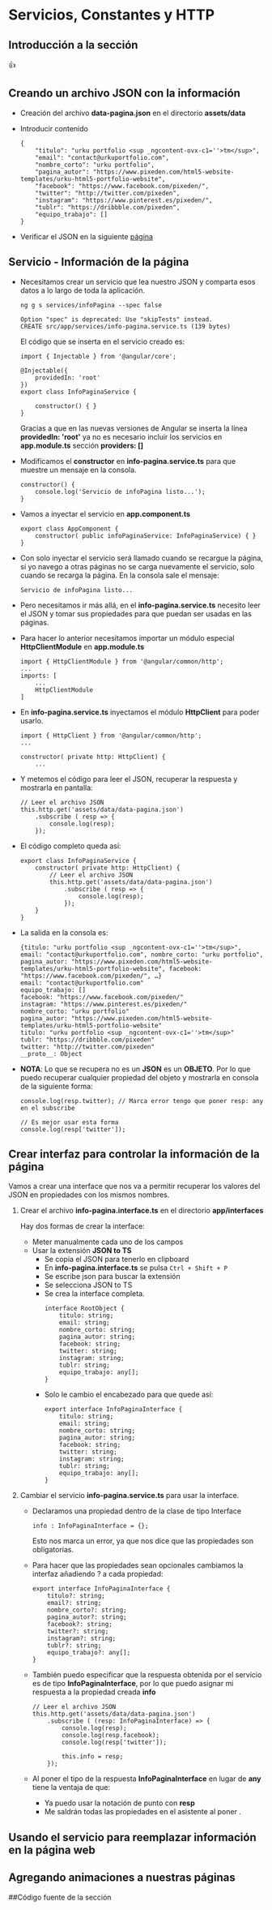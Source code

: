 # Servicios, Constantes y HTTP

## Introducción a la sección

:+1:

## Creando un archivo JSON con la información

* Creación del archivo **data-pagina.json** en el directorio **assets/data**

* Introducir contenido

    ```
    {
        "titulo": "urku portfolio <sup _ngcontent-ovx-c1=''>tm</sup>",
        "email": "contact@urkuportfolio.com",
        "nombre_corto": "urku portfolio",
        "pagina_autor": "https://www.pixeden.com/html5-website-templates/urku-html5-portfolio-website",
        "facebook": "https://www.facebook.com/pixeden/",
        "twitter": "http://twitter.com/pixeden",
        "instagram": "https://www.pinterest.es/pixeden/",
        "tublr": "https://dribbble.com/pixeden",
        "equipo_trabajo": []
    }
    ```
* Verificar el JSON en la siguiente [página](http://json.parser.online.fr/)


## Servicio - Información de la página

* Necesitamos crear un servicio que lea nuestro JSON y comparta esos datos a lo largo de toda la aplicación.

    ```
    ng g s services/infoPagina --spec false

    Option "spec" is deprecated: Use "skipTests" instead.
    CREATE src/app/services/info-pagina.service.ts (139 bytes)
    ```

    El código que se inserta en el servicio creado es:

    ```
    import { Injectable } from '@angular/core';

    @Injectable({
        providedIn: 'root'
    })
    export class InfoPaginaService {

        constructor() { }
    }
    ```

    Gracias a que en las nuevas versiones de Angular se inserta la línea **providedIn: 'root'** ya no es necesario incluir los servicios en **app.module.ts** sección **providers: []**

* Modificamos el **constructor** en **info-pagina.service.ts** para que muestre un mensaje en la consola.

    ```
    constructor() { 
        console.log('Servicio de infoPagina listo...');
    }
    ```

* Vamos a inyectar el servicio en **app.component.ts**

    ```
    export class AppComponent {
        constructor( public infoPaginaService: InfoPaginaService) { }
    }
    ```

* Con solo inyectar el servicio será llamado cuando se recargue la página, si yo navego a otras páginas no se carga nuevamente el servicio, solo cuando se recarga la página. En la consola sale el mensaje:

    `Servicio de infoPagina listo...`

* Pero necesitamos ir más allá, en el **info-pagina.service.ts** necesito leer el JSON y tomar sus propiedades para que puedan ser usadas en las páginas.

* Para hacer lo anterior necesitamos importar un módulo especial **HttpClientModule** en **app.module.ts** 

    ```
    import { HttpClientModule } from '@angular/common/http';
    ...
    imports: [
        ...
        HttpClientModule
    ]
    ```

* En **info-pagina.service.ts** inyectamos el módulo **HttpClient** para poder usarlo.

    ```
    import { HttpClient } from '@angular/common/http';
    ...

    constructor( private http: HttpClient) {
        ...

    ```

* Y metemos el código para leer el JSON, recuperar la respuesta y mostrarla en pantalla:

    ```
    // Leer el archivo JSON
    this.http.get('assets/data/data-pagina.json')
        .subscribe ( resp => {
            console.log(resp);
        });
    ```

* El código completo queda así:

    ```
    export class InfoPaginaService {
        constructor( private http: HttpClient) {
            // Leer el archivo JSON
            this.http.get('assets/data/data-pagina.json')
                .subscribe ( resp => {
                    console.log(resp);
                });
        }
    }
    ```

* La salida en la consola es:

    ```
    {titulo: "urku portfolio <sup _ngcontent-ovx-c1=''>tm</sup>", email: "contact@urkuportfolio.com", nombre_corto: "urku portfolio", pagina_autor: "https://www.pixeden.com/html5-website-templates/urku-html5-portfolio-website", facebook: "https://www.facebook.com/pixeden/", …}
    email: "contact@urkuportfolio.com"
    equipo_trabajo: []
    facebook: "https://www.facebook.com/pixeden/"
    instagram: "https://www.pinterest.es/pixeden/"
    nombre_corto: "urku portfolio"
    pagina_autor: "https://www.pixeden.com/html5-website-templates/urku-html5-portfolio-website"
    titulo: "urku portfolio <sup _ngcontent-ovx-c1=''>tm</sup>"
    tublr: "https://dribbble.com/pixeden"
    twitter: "http://twitter.com/pixeden"
    __proto__: Object
    ```

* **NOTA**: Lo que se recupera no es un **JSON** es un **OBJETO**. Por lo que puedo recuperar cualquier propiedad del objeto y mostrarla en consola de la siguiente forma:

    ```
    console.log(resp.twitter); // Marca error tengo que poner resp: any en el subscribe

    // Es mejor usar esta forma
    console.log(resp['twitter']);
    ```

## Crear interfaz para controlar la información de la página

Vamos a crear una interface que nos va a permitir recuperar los valores del JSON en propiedades con los mismos nombres.

1. Crear el archivo **info-pagina.interface.ts** en el directorio **app/interfaces**

    Hay dos formas de crear la interface:

    * Meter manualmente cada uno de los campos
    * Usar la extensión **JSON to TS**
        * Se copia el JSON para tenerlo en clipboard
        * En **info-pagina.interface.ts** se pulsa `Ctrl + Shift + P`
        * Se escribe json para buscar la extensión
        * Se selecciona JSON to TS
        * Se crea la interface completa.
            ```
            interface RootObject {
                titulo: string;
                email: string;
                nombre_corto: string;
                pagina_autor: string;
                facebook: string;
                twitter: string;
                instagram: string;
                tublr: string;
                equipo_trabajo: any[];
            }
            ```
        * Solo le cambio el encabezado para que quede así:
            ```
            export interface InfoPaginaInterface {
                titulo: string;
                email: string;
                nombre_corto: string;
                pagina_autor: string;
                facebook: string;
                twitter: string;
                instagram: string;
                tublr: string;
                equipo_trabajo: any[];
            }
            ```

2. Cambiar el servicio **info-pagina.service.ts** para usar la interface.

    * Declaramos una propiedad dentro de la clase de tipo Interface

        `info : InfoPaginaInterface = {};`

        Esto nos marca un error, ya que nos dice que las propiedades son obligatorias.
        
    * Para hacer que las propiedades sean opcionales cambiamos la interfaz añadiendo ? a cada propiedad:

        ```
        export interface InfoPaginaInterface {
            titulo?: string;
            email?: string;
            nombre_corto?: string;
            pagina_autor?: string;
            facebook?: string;
            twitter?: string;
            instagram?: string;
            tublr?: string;
            equipo_trabajo?: any[];
        }
        ``` 

    * También puedo especificar que la respuesta obtenida por el servicio es de tipo **InfoPaginaInterface**, por lo que puedo asignar mi respuesta a la propiedad creada **info**
    
        ```
        // Leer el archivo JSON
        this.http.get('assets/data/data-pagina.json')
            .subscribe ( (resp: InfoPaginaInterface) => {
                console.log(resp);
                console.log(resp.facebook);
                console.log(resp['twitter']);

                this.info = resp;
            });
        ```

    * Al poner el tipo de la respuesta **InfoPaginaInterface** en lugar de **any** tiene la ventaja de que:
        
        * Ya puedo usar la notación de punto con **resp**
        * Me saldrán todas las propiedades en el asistente al poner .

## Usando el servicio para reemplazar información en la página web

## Agregando animaciones a nuestras páginas

##Código fuente de la sección
